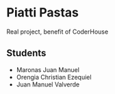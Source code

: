 # Piatti Pastas

Real project, benefit of CoderHouse

## Students

 - Maronas Juan Manuel
 - Orengia Christian Ezequiel
 - Juan Manuel Valverde
